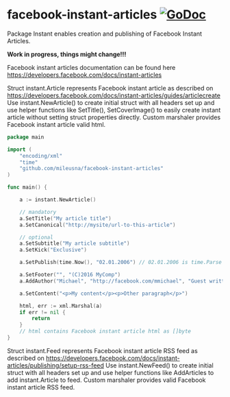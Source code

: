 # facebook-instant-articles [![GoDoc](https://godoc.org/github.com/mileusna/facebook-instant-articles?status.svg)](https://godoc.org/github.com/mileusna/facebook-instant-articles)

Package Instant enables creation and publishing of Facebook Instant Articles.

**Work in progress, things might change!!!**

Facebook instant articles documentation can be found here
https://developers.facebook.com/docs/instant-articles

Struct instant.Article represents Facebook instant article as described on
https://developers.facebook.com/docs/instant-articles/guides/articlecreate
Use instant.NewArticle() to create initial struct with all headers set up and
use helper functions like SetTitle(), SetCoverImage() to easily
create instant article without setting struct properties directly. Custom
marshaler provides Facebook instant article valid html.

```Go
package main

import (
	"encoding/xml"
	"time"
	"github.com/mileusna/facebook-instant-articles"
)

func main() {

	a := instant.NewArticle()

	// mandatory
	a.SetTitle("My article title")
	a.SetCanonical("http://mysite/url-to-this-article")

	// optional
	a.SetSubtitle("My article subtitle")
	a.SetKick("Exclusive")

	a.SetPublish(time.Now(), "02.01.2006") // 02.01.2006 is time.Parse format

	a.SetFooter("", "(C)2016 MyComp")
	a.AddAuthor("Michael", "http://facebook.com/mmichael", "Guest writter")

	a.SetContent("<p>My content</p><p>Other paragraph</p>")

	html, err := xml.Marshal(a)
	if err != nil {
		return
	}
    // html contains Facebook instant article html as []byte
}
```

Struct instant.Feed represents Facebook instant article RSS feed as described on
https://developers.facebook.com/docs/instant-articles/publishing/setup-rss-feed
Use instant.NewFeed() to create initial struct with all headers set up and
use helper functions like AddArticles to add instant.Article to feed. Custom
marshaler provides valid Facebook instant article RSS feed.